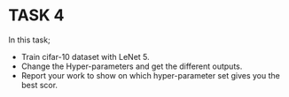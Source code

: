 # TASK 4

In this task;
* Train cifar-10 dataset with LeNet 5. 
* Change the Hyper-parameters and get the different outputs. 
* Report your work to show on which hyper-parameter set gives you the best scor.
